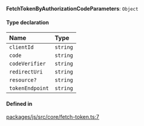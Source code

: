 **FetchTokenByAuthorizationCodeParameters**: `Object`

#### Type declaration

| Name            | Type     |
| :-------------- | :------- |
| `clientId`      | `string` |
| `code`          | `string` |
| `codeVerifier`  | `string` |
| `redirectUri`   | `string` |
| `resource?`     | `string` |
| `tokenEndpoint` | `string` |

#### Defined in

[packages/js/src/core/fetch-token.ts:7](https://github.com/logto-io/js/blob/f0f78e6/packages/js/src/core/fetch-token.ts#L7)
